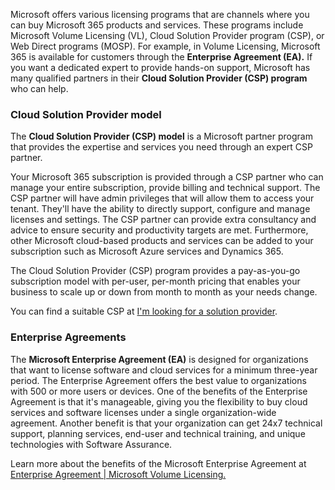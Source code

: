 Microsoft offers various licensing programs that are channels where you can buy Microsoft 365 products and services. These programs include Microsoft Volume Licensing (VL), Cloud Solution Provider program (CSP), or Web Direct programs (MOSP). For example, in Volume Licensing, Microsoft 365 is available for customers through the **Enterprise Agreement (EA).** If you want a dedicated expert to provide hands-on support, Microsoft has many qualified partners in their **Cloud Solution Provider (CSP) program** who can help.

### **Cloud Solution Provider model** 

The **Cloud Solution Provider (CSP) model** is a Microsoft partner program that provides the expertise and services you need through an expert CSP partner.

Your Microsoft 365 subscription is provided through a CSP partner who can manage your entire subscription, provide billing and technical support. The CSP partner will have admin privileges that will allow them to access your tenant. They'll have the ability to directly support, configure and manage licenses and settings. The CSP partner can provide extra consultancy and advice to ensure security and productivity targets are met. Furthermore, other Microsoft cloud-based products and services can be added to your subscription such as Microsoft Azure services and Dynamics 365.

The Cloud Solution Provider (CSP) program provides a pay-as-you-go subscription model with per-user, per-month pricing that enables your business to scale up or down from month to month as your needs change.

You can find a suitable CSP at [I'm looking for a solution provider](https://www.microsoft.com/solution-providers/home?azure-portal=true).

### **Enterprise Agreements**

The **Microsoft Enterprise Agreement (EA)** is designed for organizations that want to license software and cloud services for a minimum three-year period. The Enterprise Agreement offers the best value to organizations with 500 or more users or devices. One of the benefits of the Enterprise Agreement is that it's manageable, giving you the flexibility to buy cloud services and software licenses under a single organization-wide agreement. Another benefit is that your organization can get 24x7 technical support, planning services, end-user and technical training, and unique technologies with Software Assurance.

Learn more about the benefits of the Microsoft Enterprise Agreement at [Enterprise Agreement \| Microsoft Volume Licensing.](https://www.microsoft.com/Licensing/licensing-programs/enterprise?azure-portal=true)
